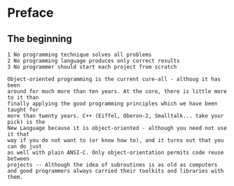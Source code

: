 # Preface

## The beginning
    1 No programming technique solves all problems 
    2 No programming language produces only correct results 
    3 No programmer should start each project from scratch 
    
    Object-oriented programming is the current cure-all - althoug it has been
    around for much more than ten years. At the core, there is little more to it than
    finally applying the good programming principles which we have been taught for 
    more than twenty years. C++ (Eiffel, Oberon-2, Smalltalk... take your pick) is the
    New Language because it is object-oriented - although you need not use it that 
    way if you do not want to (or know how to), and it turns out that you can do just
    as well with plain ANSI-C. Only object-orientation permits code reuse between
    projects -- Although the idea of subroutines is as old as computers and good programmers always carried their toolkits and libraries with them.

